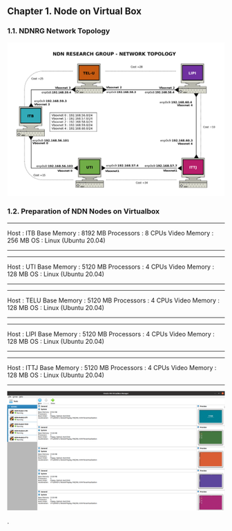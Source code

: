 ## Chapter 1. Node on Virtual Box
 ### 1.1. NDNRG Network Topology
  <img src="https://github.com/syaifulahdan/Mini-NDN-Work/blob/main/Assignment%202:NDNrg-Topology/NDNrg-Image-Topology/ndnrg-config_08.png" width="1000">
 
 ### 1.2. Preparation of NDN Nodes on Virtualbox
 
 ***
 
 Host         : ITB
 Base Memory  : 8192 MB
 Processors   : 8 CPUs
 Video Memory : 256 MB
 OS           : Linux (Ubuntu 20.04)
 ***
 
 ***
  Host         : UTI
  Base Memory  : 5120 MB
  Processors   : 4 CPUs
  Video Memory : 128 MB
  OS           : Linux (Ubuntu 20.04)
 ***
 
 ***
  Host         : TELU
  Base Memory  : 5120 MB
  Processors   : 4 CPUs
  Video Memory : 128 MB
  OS           : Linux (Ubuntu 20.04)
 ***
 
 ***
  Host         : LIPI
  Base Memory  : 5120 MB
  Processors   : 4 CPUs
  Video Memory : 128 MB
  OS           : Linux (Ubuntu 20.04)
 ***
 
 ***
  Host         : ITTJ
  Base Memory  : 5120 MB
  Processors   : 4 CPUs
  Video Memory : 128 MB
  OS           : Linux (Ubuntu 20.04)
 ***
 
  <img src="https://github.com/syaifulahdan/Mini-NDN-Work/blob/main/Assignment%202:NDNrg-Topology/NDNrg-Image-Topology/ndnrg-node-virtualbox.png" width="1000">

 
.
